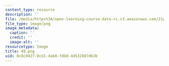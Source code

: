 ```yaml
---
content_type: resource
description: ''
file: /media/https%3A/open-learning-course-data-rc.s3.amazonaws.com/21g-502-japanese-ii-spring-2020/0c8c04270cd14ab0fdb04d532887d63b_49.png
file_type: image/png
image_metadata:
  caption: ''
  credit: ''
  image-alt: ''
resourcetype: Image
title: 49.png
uid: 0c8c0427-0cd1-4ab0-fdb0-4d532887d63b
---
```

